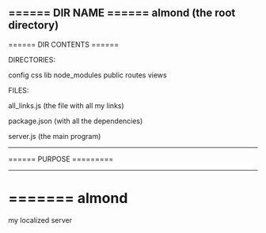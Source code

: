 
====== DIR NAME ======
almond (the root directory)
--------------------


====== DIR CONTENTS ======

DIRECTORIES: 

config
css
lib
node_modules
public
routes
views

FILES:

all_links.js (the file with all my links)

package.json (with all the dependencies)

server.js (the main program)

------------------------


====== PURPOSE =========

------------------------

=======
almond
======

my localized server

